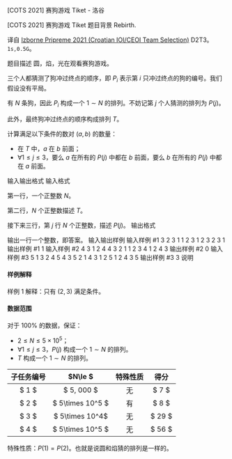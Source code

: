 



[COTS 2021] 赛狗游戏 Tiket - 洛谷














[COTS 2021] 赛狗游戏 Tiket
题目背景
Rebirth.

译自 [Izborne Pripreme 2021 (Croatian IOI/CEOI Team Selection)](https://hsin.hr/pripreme2021/) D2T3。$\texttt{1s,0.5G}$。

题目描述
圆，焰，光在观看赛狗游戏。

三个人都猜测了狗冲过终点的顺序，即 $P_i$ 表示第 $i$ 只冲过终点的狗的编号。我们假设没有平局。

有 $N$ 条狗，因此 $P_i$ 构成一个 $1\sim N$ 的排列。不妨记第 $j$ 个人猜测的排列为 $P(j)$。

此外，最终狗冲过终点的顺序构成排列 $T$。

计算满足以下条件的数对 $(a,b)$ 的数量：

- 在 $T$ 中，$a$ 在 $b$ 前面；
- $\forall 1\le j\le 3$，要么 $a$ 在所有的 $P(j)$ 中都在 $b$ 前面，要么 $b$ 在所有的 $P(j)$ 中都在 $a$ 前面。

输入输出格式
输入格式

第一行，一个正整数 $N$。

第二行，$N$ 个正整数描述 $T$。

接下来三行，第 $j$ 行 $N$ 个正整数，描述 $P(j)$。
输出格式

输出一行一个整数，即答案。
输入输出样例
输入样例 #1
3
2 3 1
1 2 3
1 2 3
2 3 1
输出样例 #1
1
输入样例 #2
4
3 1 2 4
4 3 2 1
1 2 3 4
1 2 4 3
输出样例 #2
0
输入样例 #3
5
1 3 2 4 5
4 3 5 2 1
4 3 1 2 5
1 2 4 3 5
输出样例 #3
3
说明

#### 样例解释

样例 $1$ 解释：只有 $(2,3)$ 满足条件。


#### 数据范围


对于 $100\%$ 的数据，保证：

- $2\le N\le 5\times 10^5$；
- $\forall 1\le j\le 3$，$P(j)$ 构成一个 $1\sim N$ 的排列。
- $T$ 构成一个 $1\sim N$ 的排列。


| 子任务编号 | $N\le $ |  特殊性质   | 得分 |  
| :--: | :--: | :--: | :--: |  
| $ 1 $    | $ 5\, 000 $    |  无  | $ 7 $   |  
| $ 2 $    | $ 5\times 10^5 $   |  有 | $ 8 $   |  
| $ 3 $    | $ 5\times 10^4$ | 无  | $ 29 $   |  
| $ 4 $    | $ 5\times 10^5 $  |  无 | $ 56 $   |  

特殊性质：$P(1)=P(2)$。也就是说圆和焰猜的排列是一样的。






